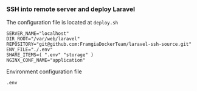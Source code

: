### SSH into remote server and deploy Laravel

The configuration file is located at `deploy.sh`

```
SERVER_NAME="localhost"
DIR_ROOT="/var/web/laravel"
REPOSITORY="git@github.com:FramgiaDockerTeam/laravel-ssh-source.git"
ENV_FILE="./.env"
SHARE_ITEMS=( ".env" "storage" )
NGINX_CONF_NAME="application"
```

Environment configuration file

`.env`